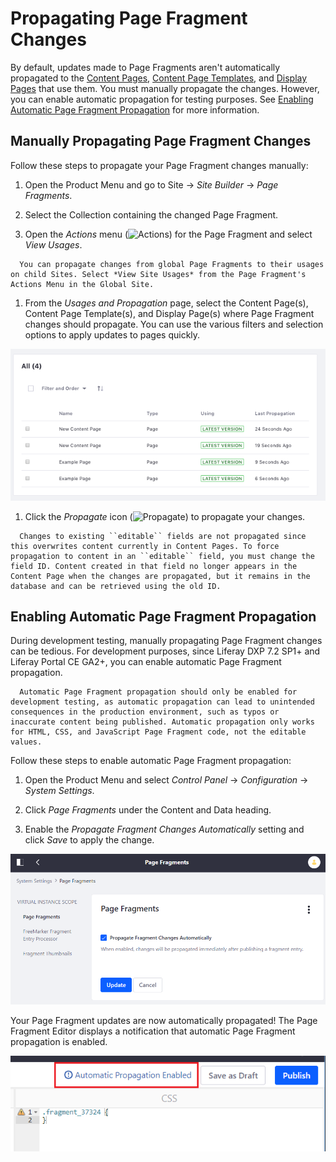 # Propagating Page Fragment Changes

By default, updates made to Page Fragments aren't automatically propagated to the [Content Pages](../../creating-pages/content-pages-overview.md), [Content Page Templates](../../creating-pages/creating-a-page-template.md), and [Display Pages](./creating-a-display-page-template.md) that use them. You must manually propagate the changes. However, you can enable automatic propagation for testing purposes. See [Enabling Automatic Page Fragment Propagation](#enabling-automatic-page-fragment-propagation) for more information.

## Manually Propagating Page Fragment Changes

Follow these steps to propagate your Page Fragment changes manually:

1. Open the Product Menu and go to Site &rarr; *Site Builder* &rarr; *Page Fragments*.

1. Select the Collection containing the changed Page Fragment.

1. Open the *Actions* menu (![Actions](../../../images/icon-actions.png)) for the Page Fragment and select *View Usages*.

  ```note::
    You can propagate changes from global Page Fragments to their usages on child Sites. Select *View Site Usages* from the Page Fragment's Actions Menu in the Global Site.
  ```

1. From the *Usages and Propagation* page, select the Content Page(s), Content Page Template(s), and Display Page(s) where Page Fragment changes should propagate. You can use the various filters and selection options to apply updates to pages quickly.

  ![Viewing the Usages and Propagation page.](./propagating-page-fragment-changes/images/01.png)

1. Click the *Propagate* icon (![Propagate](../../../images/icon-propagate.png)) to propagate your changes.

```note::
  Changes to existing ``editable`` fields are not propagated since this overwrites content currently in Content Pages. To force propagation to content in an ``editable`` field, you must change the field ID. Content created in that field no longer appears in the Content Page when the changes are propagated, but it remains in the database and can be retrieved using the old ID.
```

## Enabling Automatic Page Fragment Propagation

During development testing, manually propagating Page Fragment changes can be tedious. For development purposes, since Liferay DXP 7.2 SP1+ and Liferay Portal CE GA2+, you can enable automatic Page Fragment propagation.

```note::
  Automatic Page Fragment propagation should only be enabled for development testing, as automatic propagation can lead to unintended consequences in the production environment, such as typos or inaccurate content being published. Automatic propagation only works for HTML, CSS, and JavaScript Page Fragment code, not the editable values.
```

Follow these steps to enable automatic Page Fragment propagation:

1. Open the Product Menu and select *Control Panel* &rarr; *Configuration* &rarr; *System Settings*.

1. Click *Page Fragments* under the Content and Data heading.

1. Enable the *Propagate Fragment Changes Automatically* setting and click *Save* to apply the change.

![Once Page Fragment propagation is enabled, developers can propagate Page Fragment changes to all pages using them automatically.](./propagating-page-fragment-changes/images/02.png)

Your Page Fragment updates are now automatically propagated! The Page Fragment Editor displays a notification that automatic Page Fragment propagation is enabled.

![You're notified when automatic propagation is enabled.](./propagating-page-fragment-changes/images/03.png)